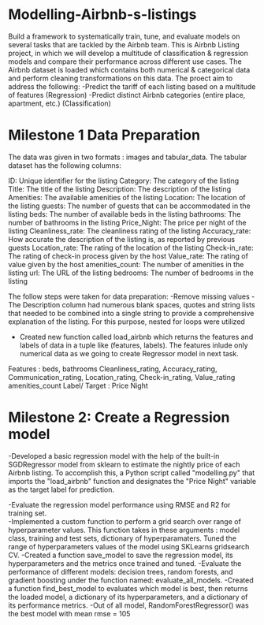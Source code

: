 # Modelling-Airbnb-s-listings
Build a framework to systematically train, tune, and evaluate models on several tasks that are tackled by the Airbnb team. 
This is Airbnb Listing project, in which we will develop a multitude of  classification & regression models and compare their performance across different use cases.  The  Airbnb dataset is loaded which contains both numerical & categorical data and perform cleaning transformations on this data. The proect aim to  address the following:
-Predict the tariff of each listing based on a multitude of features (Regression) 
-Predict distinct Airbnb categories (entire place, apartment, etc.) (Classification)


# Milestone 1 Data Preparation
The data was given in two formats : images and tabular_data. The tabular dataset has the following columns:

  ID: Unique identifier for the listing
  Category: The category of the listing
  Title: The title of the listing
  Description: The description of the listing
  Amenities: The available amenities of the listing
  Location: The location of the listing
  guests: The number of guests that can be accommodated in the listing
  beds: The number of available beds in the listing
  bathrooms: The number of bathrooms in the listing
  Price_Night: The price per night of the listing
  Cleanliness_rate: The cleanliness rating of the listing
  Accuracy_rate: How accurate the description of the listing is, as reported by previous guests
  Location_rate: The rating of the location of the listing
  Check-in_rate: The rating of check-in process given by the host
  Value_rate: The rating of value given by the host
  amenities_count: The number of amenities in the listing
  url: The URL of the listing
  bedrooms: The number of bedrooms in the listing
  
The follow steps were taken for data preparation:
  -Remove missing values
  -The Description column had numerous blank spaces, quotes and string lists that needed to be combined into a single string to provide a comprehensive explanation of    the listing. For this purpose, nested for loops were utilized
 - Created new function called load_airbnb which returns the features and labels of  data in a tuple like (features, labels). The features inlude only numerical data as we going to create Regressor model in next task. 
 
 Features : beds, bathrooms  Cleanliness_rating, Accuracy_rating,  Communication_rating, Location_rating, Check-in_rating,  Value_rating  amenities_count 
 Label/ Target : Price Night

# Milestone 2: Create a Regression model
-Developed a basic regression model with the help of the built-in SGDRegressor model from sklearn to estimate the nightly price of each Airbnb listing. To accomplish this, a Python script called "modelling.py" that imports the "load_airbnb" function and designates the "Price Night" variable as the target label for prediction. 

-Evaluate the regression model performance using RMSE and R2 for training set.  
-Implemented a custom function to perform a grid search over range of hyperparameter values. This function takes in these arguments : model class, training and test sets, dictionary of hyperparamaters. Tuned the range of hyperparameters values of the model using SKLearns gridsearch CV. 
-Created a function save_model to save the regression model, its hyperparameters and the metrics once trained and tuned. 
-Evaluate the performance of different models: decision trees, random forests, and gradient boosting under the function named: evaluate_all_models. 
-Created a  function  find_best_model to evaluates which model is best, then returns the loaded model, a dictionary of its hyperparameters, and a dictionary of its performance metrics.
-Out of all model, RandomForestRegressor() was the best model with mean rmse  = 105 


